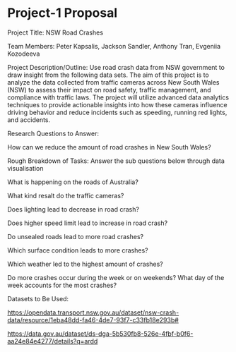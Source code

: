 # Project-1 Proposal 
Project Title: NSW Road Crashes

Team Members:
Peter Kapsalis,
Jackson Sandler,
Anthony Tran,
Evgeniia Kozodeeva

Project Description/Outline:
Use road crash data from NSW government to draw insight from the following data sets. The aim of this project is to analyze the data collected from traffic cameras across New South Wales (NSW) to assess their impact on road safety, traffic management, and compliance with traffic laws. The project will utilize advanced data analytics techniques to provide actionable insights into how these cameras influence driving behavior and reduce incidents such as speeding, running red lights, and accidents.

Research Questions to Answer:

How can we reduce the amount of road crashes in New South Wales?

Rough Breakdown of Tasks: Answer the sub questions below through data visualisation

What is happening on the roads of Australia? 

What kind resalt do the traffic cameras?

Does lighting lead to decrease in road crash?

Does higher speed limit lead to increase in road crash?

Do unsealed roads lead to more road crashes?

Which surface condition leads to more crashes?

Which weather led to the highest amount of crashes?

Do more crashes occur during the week or on weekends? What day of the week accounts for the most crashes?

Datasets to Be Used: 

https://opendata.transport.nsw.gov.au/dataset/nsw-crash-data/resource/1eba48dd-fa46-4de7-93f7-c33fb18e293b#

https://data.gov.au/dataset/ds-dga-5b530fb8-526e-4fbf-b0f6-aa24e84e4277/details?q=ardd
